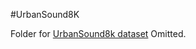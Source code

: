 #UrbanSound8K

Folder for [UrbanSound8k dataset](https://serv.cusp.nyu.edu/projects/urbansounddataset/urbansound8k.html)
Omitted.
